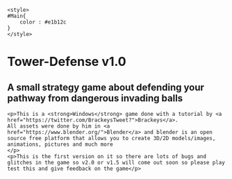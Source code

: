 
<!DOCTYPE html>

<head>

	<style>
	#Main{
		color : #e1b12c
	}
	</style>
</head>
<body>
	<h1 id="Main"> Tower-Defense v1.0 </h1>
	<h2> A small strategy game about defending your pathway from dangerous invading balls </h2>

	<p>This is a <strong>Windows</strong> game done with a tutorial by <a href="https://twitter.com/BrackeysTweet?">Brackeys</a>.
	All assets were done by him in <a href="https://www.blender.org/">Blender</a> and blender is an open source free platform that allows you to create 3D/2D models/images, animations, pictures and much more
	</p>
	<p>This is the first version on it so there are lots of bugs and glitches in the game so v2.0 or v1.5 will come out soon so please play test this and give feedback on the game</p>

</body>
